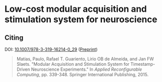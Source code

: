 # Low-cost modular acquisition and stimulation system for neuroscience


## Citing

DOI: [10.1007/978-3-319-16214-0_29](http://dx.doi.org/10.1007/978-3-319-16214-0_29)
([Preprint](http://arxiv.org/abs/1504.01718))

> Matias, Paulo, Rafael T. Guariento, Lirio OB de Almeida, and Jan FW Slaets.
> "Modular Acquisition and Stimulation System for Timestamp-Driven Neuroscience Experiments."
> In *Applied Reconfigurable Computing*, pp. 339-348. Springer International Publishing, 2015.
